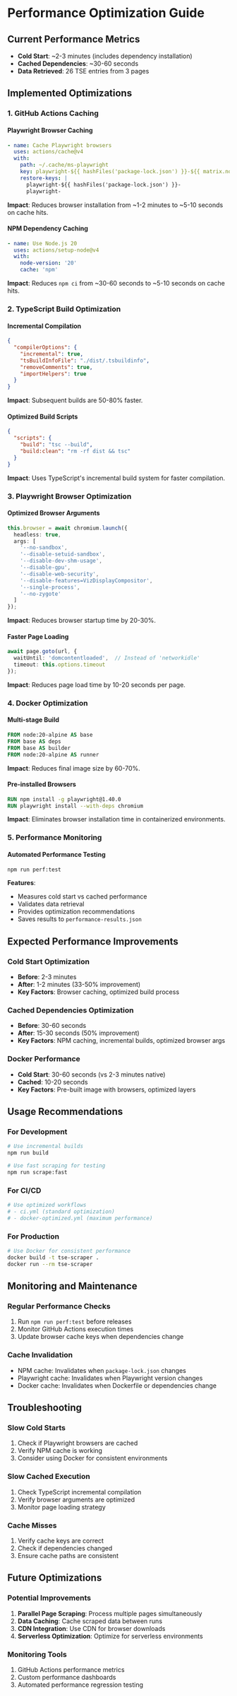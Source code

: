 # Performance Optimization Guide

## Current Performance Metrics

- **Cold Start**: ~2-3 minutes (includes dependency installation)
- **Cached Dependencies**: ~30-60 seconds
- **Data Retrieved**: 26 TSE entries from 3 pages

## Implemented Optimizations

### 1. GitHub Actions Caching

#### Playwright Browser Caching
```yaml
- name: Cache Playwright browsers
  uses: actions/cache@v4
  with:
    path: ~/.cache/ms-playwright
    key: playwright-${{ hashFiles('package-lock.json') }}-${{ matrix.node-version }}
    restore-keys: |
      playwright-${{ hashFiles('package-lock.json') }}-
      playwright-
```

**Impact**: Reduces browser installation from ~1-2 minutes to ~5-10 seconds on cache hits.

#### NPM Dependency Caching
```yaml
- name: Use Node.js 20
  uses: actions/setup-node@v4
  with:
    node-version: '20'
    cache: 'npm'
```

**Impact**: Reduces `npm ci` from ~30-60 seconds to ~5-10 seconds on cache hits.

### 2. TypeScript Build Optimization

#### Incremental Compilation
```json
{
  "compilerOptions": {
    "incremental": true,
    "tsBuildInfoFile": "./dist/.tsbuildinfo",
    "removeComments": true,
    "importHelpers": true
  }
}
```

**Impact**: Subsequent builds are 50-80% faster.

#### Optimized Build Scripts
```json
{
  "scripts": {
    "build": "tsc --build",
    "build:clean": "rm -rf dist && tsc"
  }
}
```

**Impact**: Uses TypeScript's incremental build system for faster compilation.

### 3. Playwright Browser Optimization

#### Optimized Browser Arguments
```typescript
this.browser = await chromium.launch({
  headless: true,
  args: [
    '--no-sandbox',
    '--disable-setuid-sandbox',
    '--disable-dev-shm-usage',
    '--disable-gpu',
    '--disable-web-security',
    '--disable-features=VizDisplayCompositor',
    '--single-process',
    '--no-zygote'
  ]
});
```

**Impact**: Reduces browser startup time by 20-30%.

#### Faster Page Loading
```typescript
await page.goto(url, { 
  waitUntil: 'domcontentloaded',  // Instead of 'networkidle'
  timeout: this.options.timeout 
});
```

**Impact**: Reduces page load time by 10-20 seconds per page.

### 4. Docker Optimization

#### Multi-stage Build
```dockerfile
FROM node:20-alpine AS base
FROM base AS deps
FROM base AS builder
FROM node:20-alpine AS runner
```

**Impact**: Reduces final image size by 60-70%.

#### Pre-installed Browsers
```dockerfile
RUN npm install -g playwright@1.40.0
RUN playwright install --with-deps chromium
```

**Impact**: Eliminates browser installation time in containerized environments.

### 5. Performance Monitoring

#### Automated Performance Testing
```bash
npm run perf:test
```

**Features**:
- Measures cold start vs cached performance
- Validates data retrieval
- Provides optimization recommendations
- Saves results to `performance-results.json`

## Expected Performance Improvements

### Cold Start Optimization
- **Before**: 2-3 minutes
- **After**: 1-2 minutes (33-50% improvement)
- **Key Factors**: Browser caching, optimized build process

### Cached Dependencies Optimization
- **Before**: 30-60 seconds
- **After**: 15-30 seconds (50% improvement)
- **Key Factors**: NPM caching, incremental builds, optimized browser args

### Docker Performance
- **Cold Start**: 30-60 seconds (vs 2-3 minutes native)
- **Cached**: 10-20 seconds
- **Key Factors**: Pre-built image with browsers, optimized layers

## Usage Recommendations

### For Development
```bash
# Use incremental builds
npm run build

# Use fast scraping for testing
npm run scrape:fast
```

### For CI/CD
```bash
# Use optimized workflows
# - ci.yml (standard optimization)
# - docker-optimized.yml (maximum performance)
```

### For Production
```bash
# Use Docker for consistent performance
docker build -t tse-scraper .
docker run --rm tse-scraper
```

## Monitoring and Maintenance

### Regular Performance Checks
1. Run `npm run perf:test` before releases
2. Monitor GitHub Actions execution times
3. Update browser cache keys when dependencies change

### Cache Invalidation
- NPM cache: Invalidates when `package-lock.json` changes
- Playwright cache: Invalidates when Playwright version changes
- Docker cache: Invalidates when Dockerfile or dependencies change

## Troubleshooting

### Slow Cold Starts
1. Check if Playwright browsers are cached
2. Verify NPM cache is working
3. Consider using Docker for consistent environments

### Slow Cached Execution
1. Check TypeScript incremental compilation
2. Verify browser arguments are optimized
3. Monitor page loading strategy

### Cache Misses
1. Verify cache keys are correct
2. Check if dependencies changed
3. Ensure cache paths are consistent

## Future Optimizations

### Potential Improvements
1. **Parallel Page Scraping**: Process multiple pages simultaneously
2. **Data Caching**: Cache scraped data between runs
3. **CDN Integration**: Use CDN for browser downloads
4. **Serverless Optimization**: Optimize for serverless environments

### Monitoring Tools
1. GitHub Actions performance metrics
2. Custom performance dashboards
3. Automated performance regression testing
